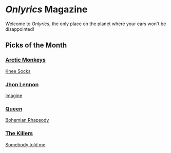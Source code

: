 # _Onlyrics_ Magazine

Welcome to _Onlyrics_, the only place on the planet where your ears won't be disappointed!



## Picks of the Month

### [Arctic Monkeys](/writer/arctic_monkeys.md) 

[Knee Socks](song/feb/knee_socks.md)

### [Jhon Lennon](writer/john_lennon.md) 

[Imagine](song/jan/vanilla-panna-cotta.md)

### [Queen](writer/queen.md) 

[Bohemian Rhapsody](../song/feb/bohemian_rhapsody.md)

### [The Killers](writer/the_killers) 

[Somebody told me](song/feb/somebody_told_me.md)

